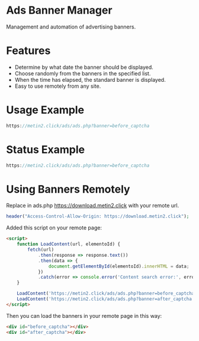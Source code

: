 
# Ads Banner Manager

Management and automation of advertising banners.

# Features
* Determine by what date the banner should be displayed.
* Choose randomly from the banners in the specified list.
* When the time has elapsed, the standard banner is displayed.
* Easy to use remotely from any site.

# Usage Example
```javascript
https://metin2.click/ads/ads.php?banner=before_captcha
```

# Status Example
```javascript
https://metin2.click/ads/ads.php?banner=before_captcha
```

# Using Banners Remotely

Replace in ads.php https://download.metin2.click with your remote url. 
```php
header("Access-Control-Allow-Origin: https://download.metin2.click");
```

Added this script on your remote page:
```html
<script>
	function LoadContent(url, elementoId) {
		fetch(url)
			.then(response => response.text())
			.then(data => {
				document.getElementById(elementoId).innerHTML = data;
			})
			.catch(error => console.error('Content search error:', error));
	}

	LoadContent('https://metin2.click/ads/ads.php?banner=before_captcha', 'before_captcha');
	LoadContent('https://metin2.click/ads/ads.php?banner=after_captcha', 'after_captcha');
</script>
```

Then you can load the banners in your remote page in this way:
```html
<div id="before_captcha"></div>
<div id="after_captcha"></div>
```
